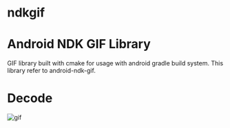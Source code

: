 # ndkgif
Android NDK GIF Library
========
GIF library built with cmake for usage with android gradle build system.
This library refer to android-ndk-gif.

Decode
========

![gif](https://github.com/yylyingy/ndkgif/blob/master/app/src/main/assets/display.gif)
